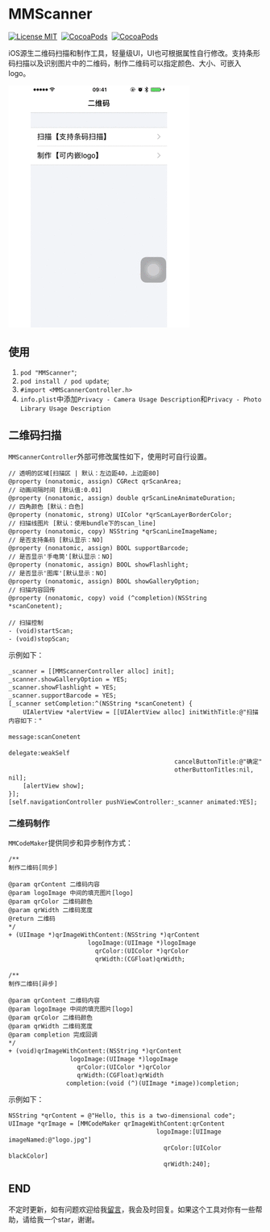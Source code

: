 # MMScanner

[![License MIT](https://img.shields.io/badge/license-MIT-green.svg?style=flat)](https://raw.githubusercontent.com/CheeryLau/MMScanner/master/LICENSE)&nbsp;
[![CocoaPods](http://img.shields.io/cocoapods/v/MMScanner.svg?style=flat)](https://cocoapods.org/pods/MMScanner)&nbsp;
[![CocoaPods](http://img.shields.io/cocoapods/p/MMScanner.svg?style=flat)](https://cocoapods.org/pods/MMScanner)&nbsp;

iOS源生二维码扫描和制作工具，轻量级UI，UI也可根据属性自行修改。支持条形码扫描以及识别图片中的二维码，制作二维码可以指定颜色、大小、可嵌入logo。

![MMScanner](Screenshot.gif)

## 使用 

1. `pod "MMScanner"`;
2. `pod install / pod update`;
3. `#import <MMScannerController.h>`
4. `info.plist`中添加`Privacy - Camera Usage Description`和`Privacy - Photo Library Usage Description`

## 二维码扫描 

`MMScannerController`外部可修改属性如下，使用时可自行设置。

```objc
// 透明的区域[扫描区 | 默认：左边距40，上边距80]
@property (nonatomic, assign) CGRect qrScanArea;
// 动画间隔时间 [默认值:0.01]
@property (nonatomic, assign) double qrScanLineAnimateDuration;
// 四角颜色 [默认：白色]
@property (nonatomic, strong) UIColor *qrScanLayerBorderColor;
// 扫描线图片 [默认：使用bundle下的scan_line]
@property (nonatomic, copy) NSString *qrScanLineImageName;
// 是否支持条码 [默认显示：NO]
@property (nonatomic, assign) BOOL supportBarcode;
// 是否显示'手电筒'[默认显示：NO]
@property (nonatomic, assign) BOOL showFlashlight;
// 是否显示'图库'[默认显示：NO]
@property (nonatomic, assign) BOOL showGalleryOption;
// 扫描内容回传
@property (nonatomic, copy) void (^completion)(NSString *scanConetent);

// 扫描控制
- (void)startScan;
- (void)stopScan;
```

示例如下：

```objc
_scanner = [[MMScannerController alloc] init];
_scanner.showGalleryOption = YES;
_scanner.showFlashlight = YES;
_scanner.supportBarcode = YES;
[_scanner setCompletion:^(NSString *scanConetent) {
    UIAlertView *alertView = [[UIAlertView alloc] initWithTitle:@"扫描内容如下："
                                                        message:scanConetent
                                                       delegate:weakSelf
                                              cancelButtonTitle:@"确定"
                                              otherButtonTitles:nil, nil];
    [alertView show];
}];
[self.navigationController pushViewController:_scanner animated:YES];
```

### 二维码制作

`MMCodeMaker`提供同步和异步制作方式：

```objc
/**
制作二维码[同步]

@param qrContent 二维码内容
@param logoImage 中间的填充图片[logo]
@param qrColor 二维码颜色
@param qrWidth 二维码宽度
@return 二维码
*/
+ (UIImage *)qrImageWithContent:(NSString *)qrContent
                      logoImage:(UIImage *)logoImage
                        qrColor:(UIColor *)qrColor
                        qrWidth:(CGFloat)qrWidth;

/**
制作二维码[异步]

@param qrContent 二维码内容
@param logoImage 中间的填充图片[logo]
@param qrColor 二维码颜色
@param qrWidth 二维码宽度
@param completion 完成回调
*/
+ (void)qrImageWithContent:(NSString *)qrContent
                 logoImage:(UIImage *)logoImage
                   qrColor:(UIColor *)qrColor
                   qrWidth:(CGFloat)qrWidth
                completion:(void (^)(UIImage *image))completion;
```

示例如下：

```objc
NSString *qrContent = @"Hello, this is a two-dimensional code";
UIImage *qrImage = [MMCodeMaker qrImageWithContent:qrContent
                                         logoImage:[UIImage imageNamed:@"logo.jpg"]
                                           qrColor:[UIColor blackColor]
                                           qrWidth:240];
```

## END

不定时更新，如有问题欢迎给我[留言](https://github.com/CheeryLau/MMScanner/issues)，我会及时回复。如果这个工具对你有一些帮助，请给我一个star，谢谢。


